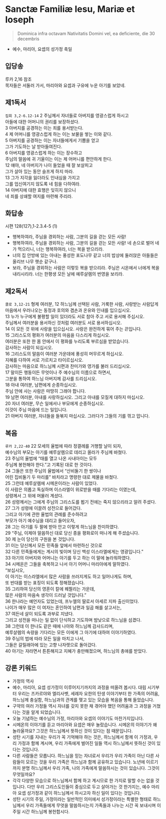 # Sanctæ Familiæ Iesu, Mariæ et Ioseph
> Dominica infra octavam Nativitatis Domini vel, ea deficiente, die 30 decembris
* 예수, 마리아, 요셉의 성가정 축일


## 입당송
루카 2,16 참조  
목자들은 서둘러 가서, 마리아와 요셉과 구유에 누운 아기를 보았네.


## 제1독서
`집회 3,2-6.12-14` 2 주님께서 자녀들로 아버지를 영광스럽게 하시고  
아들에 대한 어머니의 권리를 보장하셨다.  
3 아버지를 공경하는 이는 죄를 용서받는다.  
4 제 어머니를 영광스럽게 하는 이는 보물을 쌓는 이와 같다.  
5 아버지를 공경하는 이는 자녀들에게서 기쁨을 얻고  
그가 기도하는 날 받아들여진다.  
6 아버지를 영광스럽게 하는 이는 장수하고  
주님의 말씀에 귀 기울이는 이는 제 어머니를 편안하게 한다.  
12 얘야, 네 아버지가 나이 들었을 때 잘 보살피고  
그가 살아 있는 동안 슬프게 하지 마라.  
13 그가 지각을 잃더라도 인내심을 가지고  
그를 업신여기지 않도록 네 힘을 다하여라.  
14 아버지에 대한 효행은 잊히지 않으니  
네 죄를 상쇄할 여지를 마련해 주리라.

## 화답송
시편 128(127),1-2.3.4-5 (1)  
- 행복하여라, 주님을 경외하는 사람, 그분의 길을 걷는 모든 사람!  
- 행복하여라, 주님을 경외하는 사람, 그분의 길을 걷는 모든 사람! 네 손으로 벌어 네가 먹으리니, 너는 행복하여라, 너는 복을 받으리라.
- 너의 집 안방에 있는 아내는 풍성한 포도나무 같고 너의 밥상에 둘러앉은 아들들은 올리브 나무 햇순 같구나.
- 보라, 주님을 경외하는 사람은 이렇듯 복을 받으리라. 주님은 시온에서 너에게 복을 내리시리라. 너는 한평생 모든 날에 예루살렘의 번영을 보리라.


## 제2독서
`콜로 3,12-21` 형제 여러분, 12 하느님께 선택된 사람, 거룩한 사람, 사랑받는 사람답게  
마음에서 우러나오는 동정과 호의와 겸손과 온유와 인내를 입으십시오.  
13 누가 누구에게 불평할 일이 있더라도 서로 참아 주고 서로 용서해 주십시오.  
주님께서 여러분을 용서하신 것처럼 여러분도 서로 용서하십시오.  
14 이 모든 것 위에 사랑을 입으십시오. 사랑은 완전하게 묶어 주는 끈입니다.  
15 그리스도의 평화가 여러분의 마음을 다스리게 하십시오.  
여러분은 또한 한 몸 안에서 이 평화를 누리도록 부르심을 받았습니다.  
감사하는 사람이 되십시오.  
16 그리스도의 말씀이 여러분 가운데에 풍성히 머무르게 하십시오.  
지혜를 다하여 서로 가르치고 타이르십시오.  
감사하는 마음으로 하느님께 시편과 찬미가와 영가를 불러 드리십시오.  
17 말이든 행동이든 무엇이나 주 예수님의 이름으로 하면서,  
그분을 통하여 하느님 아버지께 감사를 드리십시오.  
18 아내 여러분, 남편에게 순종하십시오.  
주님 안에 사는 사람은 마땅히 그래야 합니다.  
19 남편 여러분, 아내를 사랑하십시오. 그리고 아내를 모질게 대하지 마십시오.  
20 자녀 여러분, 무슨 일에서나 부모에게 순종하십시오.  
이것이 주님 마음에 드는 일입니다.  
21 아버지 여러분, 자녀들을 들볶지 마십시오. 그러다가 그들의 기를 꺾고 맙니다.

## 복음
`루카 2,22-40` 22 모세의 율법에 따라 정결례를 거행할 날이 되자,  
예수님의 부모는 아기를 예루살렘으로 데리고 올라가 주님께 바쳤다.  
23 주님의 율법에 “태를 열고 나온 사내아이는 모두  
주님께 봉헌해야 한다.”고 기록된 대로 한 것이다.  
24 그들은 또한 주님의 율법에서 “산비둘기 한 쌍이나  
어린 집비둘기 두 마리를” 바치라고 명령한 대로 제물을 바쳤다.  
25 그런데 예루살렘에 시메온이라는 사람이 있었다.  
이 사람은 의롭고 독실하며 이스라엘이 위로받을 때를 기다리는 이였는데,  
성령께서 그 위에 머물러 계셨다.  
26 성령께서는 그에게 주님의 그리스도를 뵙기 전에는 죽지 않으리라고 알려 주셨다.  
27 그가 성령에 이끌려 성전으로 들어갔다.  
그리고 아기에 관한 율법의 관례를 준수하려고  
부모가 아기 예수님을 데리고 들어오자,  
28 그는 아기를 두 팔에 받아 안고 이렇게 하느님을 찬미하였다.  
29 “주님, 이제야 말씀하신 대로 당신 종을 평화로이 떠나게 해 주셨습니다.  
30 제 눈이 당신의 구원을 본 것입니다.  
31 이는 당신께서 모든 민족들 앞에서 마련하신 것으로  
32 다른 민족들에게는 계시의 빛이며 당신 백성 이스라엘에게는 영광입니다.”  
33 아기의 아버지와 어머니는 아기를 두고 하는 이 말에 놀라워하였다.  
34 시메온은 그들을 축복하고 나서 아기 어머니 마리아에게 말하였다.  
“보십시오,  
이 아기는 이스라엘에서 많은 사람을 쓰러지게도 하고 일어나게도 하며,  
또 반대를 받는 표징이 되도록 정해졌습니다.  
35 그리하여 당신의 영혼이 칼에 꿰찔리는 가운데,  
많은 사람의 마음속 생각이 드러날 것입니다.”  
36 한나라는 예언자도 있었는데, 프누엘의 딸로서 아세르 지파 출신이었다.  
나이가 매우 많은 이 여자는 혼인하여 남편과 일곱 해를 살고서는,  
37 여든네 살이 되도록 과부로 지냈다.  
그리고 성전을 떠나는 일 없이 단식하고 기도하며 밤낮으로 하느님을 섬겼다.  
38 그런데 이 한나도 같은 때에 나아와 하느님께 감사드리며,  
예루살렘의 속량을 기다리는 모든 이에게 그 아기에 대하여 이야기하였다.  
39 주님의 법에 따라 모든 일을 마치고 나서,  
그들은 갈릴래아에 있는 고향 나자렛으로 돌아갔다.  
40 아기는 자라면서 튼튼해지고 지혜가 충만해졌으며, 하느님의 총애를 받았다.


## 강론 키워드
- 가정의 역사
- 예수, 마리아, 요셉 성가정이 이루어지기까지의 과정을 떠올려 봅시다. 대림 시기부터 우리는 즈카르야와 엘리사벳, 세례자 요한의 탄생 이야기부터 한 가족의 어려움, 하느님께 충실함, 하느님과의 관계를 맺고 있는 모습을 복음을 통해 들었습니다.
- 구약의 여러 가정들 역시 자녀를 갖지 못한 채 겪어야 했던 어려움과 그 과정을 거쳤다는 것을 알게 되었습니다.
- 오늘 기념하는 예수님의 가정, 마리아와 요셉의 이야기도 마찬가지입니다.
- 시메온의 이야기를 듣고 마리아와 요셉은 매우 놀랐습니다. 시메온의 이야기가 왜 놀라울까요? 그것은 하느님께서 뜻하신 것이 있다는 점 때문입니다.
- 성탄 시기를 지내는 우리가 꼭 기억해야 하는 것은, 하느님께서 함께 이 가정과, 우리 가정과 함께 계시며, 우리 가족에게 벌어진 일들 역시 하느님께서 뜻하신 것이 있다는 것입니다.
- 다른 사람들은 모릅니다. 하느님을 믿는 자녀로서 우리가 우리 가족이 아닌 다른 사람들이 모르는 것을 우리 가족은 하느님과 함께 공유하고 있습니다. 노년에 이르기까지 분명 하느님께서 우리 가족, 나의 가족에게 말씀하시는 것이 있습니다. 그것이 무엇일까요?
- 각각 다양한 모습으로 하느님께서 함께 하고 계시므로 한 가지로 말할 수는 없을 것입니다. 다만 우리 그리스도인들이 중심으로 두고 살아가는 것 한가지는, 예수 마리아 요셉 성가정과 같이 하느님께서 하시고자 하신 일이 있다는 것입니다.
- 성탄 시기의 주일, 가정이라는 일반적인 의미에서 성가정이라는 특별한 형태로 하느님께서 우리 가족들에게 무엇을 말씀하시는지 가족들과 나누는 시간 꼭 보내시며 이 주일 시간 하느님께 봉헌합시다.